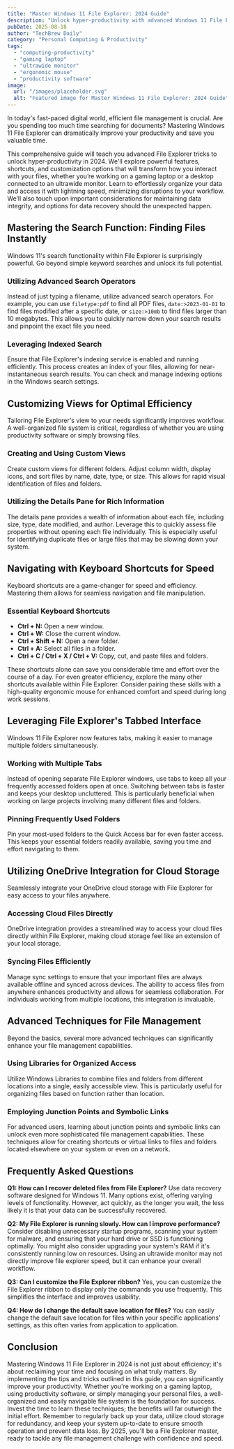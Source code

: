 ```yaml
---
title: "Master Windows 11 File Explorer: 2024 Guide"
description: "Unlock hyper-productivity with advanced Windows 11 File Explorer tricks!  Effortlessly organize files & access them lightning-fast.  Optimize your gaming laptop workflow with an ultrawide monitor and ergonomic mouse. Learn how now!"
pubDate: 2025-08-18
author: "TechBrew Daily"
category: "Personal Computing & Productivity"
tags:
  - "computing-productivity"
  - "gaming laptop"
  - "ultrawide monitor"
  - "ergonomic mouse"
  - "productivity software"
image:
  url: "/images/placeholder.svg"
  alt: "Featured image for Master Windows 11 File Explorer: 2024 Guide"
---
```


In today's fast-paced digital world, efficient file management is crucial.  Are you spending too much time searching for documents?  Mastering Windows 11 File Explorer can dramatically improve your productivity and save you valuable time.

This comprehensive guide will teach you advanced File Explorer tricks to unlock hyper-productivity in 2024.  We'll explore powerful features, shortcuts, and customization options that will transform how you interact with your files, whether you’re working on a gaming laptop or a desktop connected to an ultrawide monitor.  Learn to effortlessly organize your data and access it with lightning speed, minimizing disruptions to your workflow.  We’ll also touch upon important considerations for maintaining data integrity, and options for data recovery should the unexpected happen.

## Mastering the Search Function: Finding Files Instantly

Windows 11's search functionality within File Explorer is surprisingly powerful.  Go beyond simple keyword searches and unlock its full potential.

### Utilizing Advanced Search Operators

Instead of just typing a filename, utilize advanced search operators.  For example, you can use `filetype:pdf` to find all PDF files,  `date:>2023-01-01` to find files modified after a specific date, or `size:>10mb` to find files larger than 10 megabytes.  This allows you to quickly narrow down your search results and pinpoint the exact file you need.

### Leveraging Indexed Search

Ensure that File Explorer's indexing service is enabled and running efficiently.  This process creates an index of your files, allowing for near-instantaneous search results.  You can check and manage indexing options in the Windows search settings.

## Customizing Views for Optimal Efficiency

Tailoring File Explorer's view to your needs significantly improves workflow. A well-organized file system is critical, regardless of whether you are using productivity software or simply browsing files.

###  Creating and Using Custom Views

Create custom views for different folders.  Adjust column width, display icons, and sort files by name, date, type, or size.  This allows for rapid visual identification of files and folders.

### Utilizing the Details Pane for Rich Information

The details pane provides a wealth of information about each file, including size, type, date modified, and author. Leverage this to quickly assess file properties without opening each file individually.  This is especially useful for identifying duplicate files or large files that may be slowing down your system.


## Navigating with Keyboard Shortcuts for Speed

Keyboard shortcuts are a game-changer for speed and efficiency.  Mastering them allows for seamless navigation and file manipulation.

### Essential Keyboard Shortcuts

*   **Ctrl + N:** Open a new window.
*   **Ctrl + W:** Close the current window.
*   **Ctrl + Shift + N:** Open a new folder.
*   **Ctrl + A:** Select all files in a folder.
*   **Ctrl + C / Ctrl + X / Ctrl + V:** Copy, cut, and paste files and folders.


These shortcuts alone can save you considerable time and effort over the course of a day. For even greater efficiency, explore the many other shortcuts available within File Explorer.  Consider pairing these skills with a high-quality ergonomic mouse for enhanced comfort and speed during long work sessions.

## Leveraging File Explorer's Tabbed Interface

Windows 11 File Explorer now features tabs, making it easier to manage multiple folders simultaneously.

### Working with Multiple Tabs

Instead of opening separate File Explorer windows, use tabs to keep all your frequently accessed folders open at once.  Switching between tabs is faster and keeps your desktop uncluttered.  This is particularly beneficial when working on large projects involving many different files and folders.

### Pinning Frequently Used Folders

Pin your most-used folders to the Quick Access bar for even faster access. This keeps your essential folders readily available, saving you time and effort navigating to them.


## Utilizing OneDrive Integration for Cloud Storage

Seamlessly integrate your OneDrive cloud storage with File Explorer for easy access to your files anywhere.

### Accessing Cloud Files Directly

OneDrive integration provides a streamlined way to access your cloud files directly within File Explorer, making cloud storage feel like an extension of your local storage.

### Syncing Files Efficiently

Manage sync settings to ensure that your important files are always available offline and synced across devices.  The ability to access files from anywhere enhances productivity and allows for seamless collaboration.  For individuals working from multiple locations, this integration is invaluable.


## Advanced Techniques for File Management

Beyond the basics, several more advanced techniques can significantly enhance your file management capabilities.

### Using Libraries for Organized Access

Utilize Windows Libraries to combine files and folders from different locations into a single, easily accessible view.  This is particularly useful for organizing files based on function rather than location.

### Employing Junction Points and Symbolic Links

For advanced users, learning about junction points and symbolic links can unlock even more sophisticated file management capabilities. These techniques allow for creating shortcuts or virtual links to files and folders located elsewhere on your system or even on a network.


## Frequently Asked Questions

**Q1: How can I recover deleted files from File Explorer?**  Use data recovery software designed for Windows 11.  Many options exist, offering varying levels of functionality.  However, act quickly, as the longer you wait, the less likely it is that your data can be successfully recovered.

**Q2: My File Explorer is running slowly. How can I improve performance?**  Consider disabling unnecessary startup programs, scanning your system for malware, and ensuring that your hard drive or SSD is functioning optimally.  You might also consider upgrading your system's RAM if it's consistently running low on resources. Using an ultrawide monitor may not directly improve file explorer speed, but it can enhance your overall workflow.

**Q3:  Can I customize the File Explorer ribbon?**  Yes, you can customize the File Explorer ribbon to display only the commands you use frequently.  This simplifies the interface and improves usability.

**Q4: How do I change the default save location for files?**  You can easily change the default save location for files within your specific applications’ settings, as this often varies from application to application.


## Conclusion

Mastering Windows 11 File Explorer in 2024 is not just about efficiency; it's about reclaiming your time and focusing on what truly matters. By implementing the tips and tricks outlined in this guide, you can significantly improve your productivity.  Whether you're working on a gaming laptop, using productivity software, or simply managing your personal files, a well-organized and easily navigable file system is the foundation for success.  Invest the time to learn these techniques; the benefits will far outweigh the initial effort. Remember to regularly back up your data, utilize cloud storage for redundancy, and keep your system up-to-date to ensure smooth operation and prevent data loss.  By 2025, you'll be a File Explorer master, ready to tackle any file management challenge with confidence and speed.
